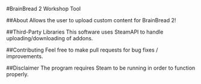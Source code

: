 #BrainBread 2 Workshop Tool

##About
Allows the user to upload custom content for BrainBread 2!

##Third-Party Libraries
This software uses SteamAPI to handle uploading/downloading of addons.

##Contributing
Feel free to make pull requests for bug fixes / improvements.

##Disclaimer
The program requires Steam to be running in order to function properly.
